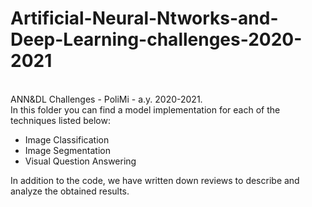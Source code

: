 # Artificial-Neural-Ntworks-and-Deep-Learning-challenges-2020-2021
\
ANN&amp;DL Challenges - PoliMi - a.y. 2020-2021.
\
In this folder you can find a model implementation for each of the techniques listed below:
* Image Classification
* Image Segmentation
* Visual Question Answering

In addition to the code, we have written down reviews to describe and analyze the obtained results.
